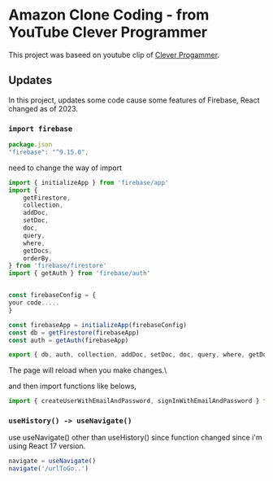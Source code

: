 # Amazon Clone Coding - from YouTube Clever Programmer

This project was baseed on youtube clip of [Clever Progammer](https://youtu.be/RDV3Z1KCBvo?list=PL9nZhFiGQygu73mdKZy8B-2T9I9YcuNhe).

## Updates

In this project, updates some code cause some features of Firebase, React changed as of 2023.

### `import firebase`

```javascript 
package.json
"firebase": "^9.15.0",
```
need to change the way of import 
```javascript 
import { initializeApp } from 'firebase/app'
import {
    getFirestore,
    collection,
    addDoc,
    setDoc,
    doc,
    query,
    where,
    getDocs,
    orderBy,
} from 'firebase/firestore'
import { getAuth } from 'firebase/auth'


const firebaseConfig = {
your code.....
}

const firebaseApp = initializeApp(firebaseConfig)
const db = getFirestore(firebaseApp)
const auth = getAuth(firebaseApp)

export { db, auth, collection, addDoc, setDoc, doc, query, where, getDocs, orderBy }
```
The page will reload when you make changes.\

and then import functions like belows,
```javascript
import { createUserWithEmailAndPassword, signInWithEmailAndPassword } from 'firebase/auth'

```

### `useHistory() -> useNavigate()`
use useNavigate() other than useHistory() since function changed since i'm using React 17 version.
```javascript
navigate = useNavigate()
navigate('/urlToGo..')
```
 
